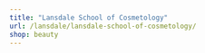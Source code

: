 ```yaml
---
title: "Lansdale School of Cosmetology"
url: /lansdale/lansdale-school-of-cosmetology/
shop: beauty
---
```


